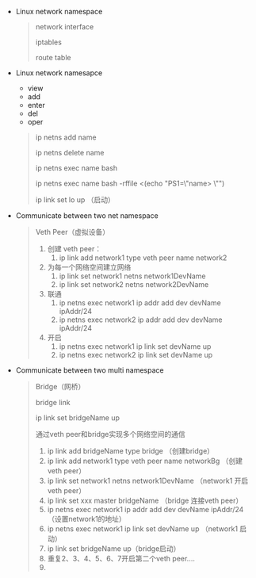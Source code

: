 -   Linux network namespace

    >   network interface
    >
    >   iptables
    >
    >   route table

-   Linux network namesapce

    -   view
    -   add
    -   enter
    -   del
    -   oper

    >   ip netns add name
    >
    >   ip netns delete name
    >
    >   ip netns exec name bash
    >
    >   ip netns exec name bash -rffile <(echo "PS1=\\"name> \\"")
    >
    >   ip link set lo up （启动）

-   Communicate between two net namespace

    >   Veth Peer（虚拟设备）
    >
    >   1.   创建 veth peer：
    >        1.   ip link add network1 type veth peer name network2  
    >   2.   为每一个网络空间建立网络
    >        1.   ip link set network1 netns network1DevName
    >        2.   ip link set network2 netns network2DevName
    >   3.   联通
    >        1.   ip netns exec network1 ip addr add dev devName ipAddr/24
    >        2.   ip netns exec network2 ip addr add dev devName  ipAddr/24
    >   4.   开启
    >        1.   ip netns exec network1 ip link set devName up
    >        2.   ip netns exec network2 ip link set devName up

-   Communicate between two multi namespace

    >   Bridge（网桥）
    >
    >   bridge link
    >
    >   ip link set bridgeName up
    >
    >   
    >
    >   通过veth peer和bridge实现多个网络空间的通信
    >
    >   1.   ip link add bridgeName type bridge （创建bridge）
    >   2.   ip link add  network1  type veth peer name networkBg （创建veth peer） 
    >   3.   ip link set network1 netns network1DevName （network1 开启veth peer）
    >   4.   ip link set xxx master bridgeName （bridge 连接veth peer）
    >   5.   ip netns exec network1 ip addr add dev devName ipAddr/24（设置network1的地址）
    >   6.   ip netns exec network1 ip link set devName up （network1 启动）
    >   7.   ip link set bridgeName up（bridge启动）
    >   8.   重复2、3、4、5、6、7开启第二个veth peer....
    >   9.   

    

